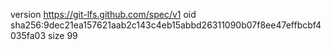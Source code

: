 version https://git-lfs.github.com/spec/v1
oid sha256:9dec21ea157621aab2c143c4eb15abbd26311090b07f8ee47effbcbf4035fa03
size 99

